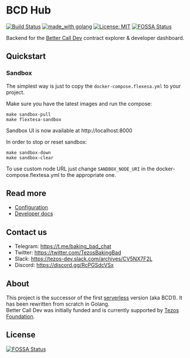 # BCD Hub
[![Build Status](https://github.com/baking-bad/bcdhub/workflows/build/badge.svg)](https://github.com/baking-bad/bcdhub/actions?query=branch%3Amaster+workflow%3A%22build%22)
[![made_with golang](https://img.shields.io/badge/made_with-golang-blue.svg)](https://golang.org/)
[![License: MIT](https://img.shields.io/badge/License-MIT-yellow.svg)](https://opensource.org/licenses/MIT)
[![FOSSA Status](https://app.fossa.com/api/projects/git%2Bgithub.com%2Fbaking-bad%2Fbcdhub.svg?type=shield)](https://app.fossa.com/projects/git%2Bgithub.com%2Fbaking-bad%2Fbcdhub?ref=badge_shield)

Backend for the [Better Call Dev](https://better-call.dev) contract explorer & developer dashboard.

## Quickstart

### Sandbox

The simplest way is just to copy the `docker-compose.flexesa.yml` to your project.

Make sure you have the latest images and run the compose:
```
make sandbox-pull
make flextesa-sandbox
```
Sandbox UI is now available at http://localhost:8000


In order to stop or reset sandbox:
```
make sandbox-down
make sandbox-clear
```

To use custom node URL just change `SANDBOX_NODE_URI` in the docker-compose.flextesa.yml to the appropriate one.

## Read more

* [Configuration](./docs/configuration.md)
* [Developer docs](./docs/developer.md)


## Contact us
* Telegram: https://t.me/baking_bad_chat
* Twitter: https://twitter.com/TezosBakingBad
* Slack: https://tezos-dev.slack.com/archives/CV5NX7F2L
* Discord: https://discord.gg/RcPGSdcVSx


## About
This project is the successor of the first [serverless](https://github.com/baking-bad/better-call-dev) version (aka BCD1). It has been rewritten from scratch in Golang.   
Better Call Dev was initially funded and is currently supported by [Tezos Foundation](https://tezos.foundation/).


## License
[![FOSSA Status](https://app.fossa.com/api/projects/git%2Bgithub.com%2Fbaking-bad%2Fbcdhub.svg?type=large)](https://app.fossa.com/projects/git%2Bgithub.com%2Fbaking-bad%2Fbcdhub?ref=badge_large)